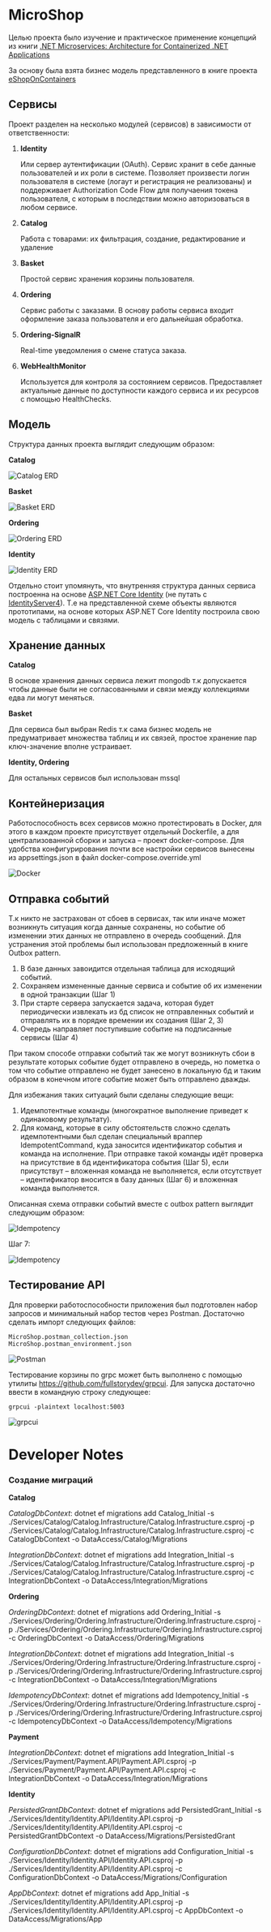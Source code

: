 # MicroShop

Целью проекта было изучение и практическое применение концепций из книги [.NET Microservices: Architecture for Containerized .NET Applications](https://docs.microsoft.com/en-us/dotnet/architecture/microservices/)

За основу была взята бизнес модель представленного в книге проекта [eShopOnContainers](https://github.com/dotnet-architecture/eShopOnContainers)

## Сервисы

Проект разделен на несколько модулей (сервисов) в зависимости от ответственности:

1. **Identity** 
	
	Или сервер аутентификации (OAuth).  Сервис хранит в себе данные пользователей и их роли в системе. Позволяет произвести логин пользователя в системе (логаут и регистрация не 	реализованы) и поддерживает Authorization Code Flow для получаения токена пользователя, с которым в последствии можно авторизоваться в любом сервисе.

2. **Catalog**

	Работа с товарами: их фильтрация, создание, редактирование и удаление

3. **Basket**

	Простой сервис хранения корзины пользователя.

4. **Ordering**

	Сервис работы с заказами. В основу работы сервиса входит оформление заказа пользователя и его дальнейшая обработка.

5. **Ordering-SignalR**

	Real-time уведомления о смене статуса заказа.

6. **WebHealthMonitor**

	Используется для контроля за состоянием сервисов. Предоставляет актуальные данные по доступности каждого сервиса и их ресурсов с помощью HealthChecks.


## Модель
Структура данных проекта выглядит следующим образом:

**Catalog**

![Catalog ERD](https://github.com/ART4S/MicroShop/blob/master/Resources/Catalog%20ERD.PNG)

**Basket**

![Basket ERD](https://github.com/ART4S/MicroShop/blob/master/Resources/Basket%20ERD.PNG)

**Ordering**

![Ordering ERD](https://github.com/ART4S/MicroShop/blob/master/Resources/Ordering%20ERD.PNG)

**Identity**

![Identity ERD](https://github.com/ART4S/MicroShop/blob/master/Resources/Identity%20ERD.PNG)

Отдельно стоит упомянуть, что внутренняя структура данных сервиса построенна на основе [ASP.NET Core Identity](https://docs.microsoft.com/en-us/aspnet/core/security/authentication/identity?view=aspnetcore-6.0&tabs=visual-studio) (не путать с [IdentityServer4](https://identityserver4.readthedocs.io/en/latest/)). Т.е на представленной схеме объекты являются прототипами, на основе которых ASP.NET Core Identity построила свою модель с таблицами и связями.

## Хранение данных

**Catalog**

В основе хранения данных сервиса лежит mongodb т.к допускается чтобы данные были не согласованными и связи между коллекциями едва ли могут меняться.

**Basket**

Для сервиса был выбран Redis т.к сама бизнес модель не предуматривает множества таблиц и их связей, простое хранение пар ключ-значение вполне устраивает.

**Identity, Ordering**

Для остальных сервисов был использован mssql

## Контейнеризация

Работоспособность всех сервисов можно протестировать в Docker, для этого в каждом проекте присутствует отдельный Dockerfile, а для централизованной сборки и запуска – проект docker-compose.
Для удобства конфигурирования почти все настройки сервисов вынесены из appsettings.json в файл docker-compose.override.yml

![Docker](https://github.com/ART4S/MicroShop/blob/master/Resources/Docker.PNG)

## Отправка событий

Т.к никто не застрахован от сбоев в сервисах, так или иначе может возникнуть ситуация когда данные сохранены, но событие об изменении этих данных не отправлено в очередь сообщений. Для устранения этой проблемы был использован предложенный в книге Outbox pattern.
1.	В базе данных завоидится отдельная таблица для исходящий событий.
2.	Сохраняем измененные данные сервиса и событие об их изменении в одной транзакции (Шаг 1)
3.	При старте сервера запускается задача, которая будет периодически извлекать из бд список не отправленных событий и отправлять их в порядке времении их создания (Шаг 2, 3)
4.	Очередь направляет поступившие событие на подписанные сервисы (Шаг 4)

При таком способе отправки событий так же могут возникнуть сбои в результате которых событие будет отправлено в очередь, но пометка о том что событие отправлено не будет занесено в локальную бд и таким образом в конечном итоге событие может быть отправлено дважды.

Для избежания таких ситуаций были сделаны следующие вещи:

1.	Идемпотентные команды (многократное выполнение приведет к одинаковому результату).
2.	Для команд, которые в силу обстоятельств сложно сделать идемпотентными был сделан специальный враппер IdempotentCommand, куда заносится идентификатор события и команда на исполнение. При отправке такой команды идёт проверка на присутствие в бд идентификатора события (Шаг 5), если присутствут – вложенная команда не выполняется, если отсутствует – идентификатор вносится в базу данных (Шаг 6) и вложенная команда выполняется.

Описанная схема отправки событий вместе с outbox pattern выглядит следующим образом:

![Idempotency](https://github.com/ART4S/MicroShop/blob/master/Resources/Idempotency.PNG)

Шаг 7:

![Idempotency](https://github.com/ART4S/MicroShop/blob/master/Resources/Idempotency(1).PNG)

## Тестирование API

Для проверки работоспособности приложения был подготовлен набор запросов и минимальный набор тестов через Postman. Достаточно сделать импорт следующих файлов:
```
MicroShop.postman_collection.json
MicroShop.postman_environment.json
```
![Postman](https://github.com/ART4S/MicroShop/blob/master/Resources/Postman.PNG)

Тестирование корзины по grpc может быть выполнено с помощью утилиты https://github.com/fullstorydev/grpcui. Для запуска достаточно ввести в командную строку следующее:
```
grpcui -plaintext localhost:5003
```

![grpcui](https://github.com/ART4S/MicroShop/blob/master/Resources/grpcui.PNG)

# Developer Notes

### Создание миграций

**Catalog**

*CatalogDbContext*: dotnet ef migrations add Catalog_Initial -s ./Services/Catalog/Catalog.Infrastructure/Catalog.Infrastructure.csproj -p ./Services/Catalog/Catalog.Infrastructure/Catalog.Infrastructure.csproj -c CatalogDbContext -o DataAccess/Catalog/Migrations

*IntegrationDbContext*: dotnet ef migrations add Integration_Initial -s ./Services/Catalog/Catalog.Infrastructure/Catalog.Infrastructure.csproj -p ./Services/Catalog/Catalog.Infrastructure/Catalog.Infrastructure.csproj -c IntegrationDbContext -o DataAccess/Integration/Migrations

**Ordering**

*OrderingDbContext*: dotnet ef migrations add Ordering_Initial -s ./Services/Ordering/Ordering.Infrastructure/Ordering.Infrastructure.csproj -p ./Services/Ordering/Ordering.Infrastructure/Ordering.Infrastructure.csproj -c OrderingDbContext -o DataAccess/Ordering/Migrations

*IntegrationDbContext*: dotnet ef migrations add Integration_Initial -s ./Services/Ordering/Ordering.Infrastructure/Ordering.Infrastructure.csproj -p ./Services/Ordering/Ordering.Infrastructure/Ordering.Infrastructure.csproj -c IntegrationDbContext -o DataAccess/Integration/Migrations

*IdempotencyDbContext*: dotnet ef migrations add Idempotency_Initial -s ./Services/Ordering/Ordering.Infrastructure/Ordering.Infrastructure.csproj -p ./Services/Ordering/Ordering.Infrastructure/Ordering.Infrastructure.csproj -c IdempotencyDbContext -o DataAccess/Idempotency/Migrations

**Payment**

*IntegrationDbContext*: dotnet ef migrations add Integration_Initial -s ./Services/Payment/Payment.API/Payment.API.csproj -p ./Services/Payment/Payment.API/Payment.API.csproj -c IntegrationDbContext -o DataAccess/Integration/Migrations


**Identity**

*PersistedGrantDbContext*: dotnet ef migrations add PersistedGrant_Initial -s ./Services/Identity/Identity.API/Identity.API.csproj -p ./Services/Identity/Identity.API/Identity.API.csproj -c PersistedGrantDbContext -o DataAccess/Migrations/PersistedGrant

*ConfigurationDbContext*: dotnet ef migrations add Configuration_Initial  -s ./Services/Identity/Identity.API/Identity.API.csproj -p ./Services/Identity/Identity.API/Identity.API.csproj -c ConfigurationDbContext -o DataAccess/Migrations/Configuration

*AppDbContext*: dotnet ef migrations add App_Initial -s ./Services/Identity/Identity.API/Identity.API.csproj -p ./Services/Identity/Identity.API/Identity.API.csproj -c AppDbContext -o DataAccess/Migrations/App
